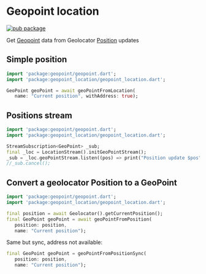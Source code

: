 # Geopoint location

[![pub package](https://img.shields.io/pub/v/geopoint_location.svg)](https://pub.dartlang.org/packages/geopoint_location)

Get [Geopoint](https://github.com/synw/geopoint) data from Geolocator [Position](https://pub.dev/documentation/geolocator/latest/geolocator/Position-class.html) updates

## Simple position

   ```dart
   import 'package:geopoint/geopoint.dart';
   import 'package:geopoint_location/geopoint_location.dart';

   GeoPoint geoPoint = await geoPointFromLocation(
      name: "Current position", withAddress: true);
   ```

## Positions stream

   ```dart
   import 'package:geopoint/geopoint.dart';
   import 'package:geopoint_location/geopoint_location.dart';

   StreamSubscription<GeoPoint> _sub;
   final _loc = LocationStream().initGeoPointStream();
   _sub = _loc.geoPointStream.listen((pos) => print("Position update $pos"));
   //_sub.cancel();
   ```

## Convert a geolocator Position to a GeoPoint

   ```dart
   import 'package:geopoint/geopoint.dart';
   import 'package:geopoint_location/geopoint_location.dart';

   final position = await Geolocator().getCurrentPosition();
   final GeoPoint geoPoint = await geoPointFromPosition(
      position: position,
      name: "Current position");
   ```

Same but sync, address not available:

   ```dart
   final GeoPoint geoPoint = geoPointFromPositionSync(
      position: position,
      name: "Current position");
   ```
